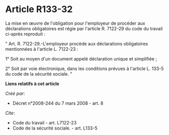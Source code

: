 # Article R133-32

La mise en œuvre de l'obligation pour l'employeur de procéder aux déclarations obligatoires est régie par l'article R.
7122-29 du code du travail ci-après reproduit : 

" Art. R. 7122-29.-L'employeur procède aux déclarations obligatoires mentionnées à l'article L. 7122-23 : 

1° Soit au moyen d'un document appelé déclaration unique et simplifiée ; 

2° Soit par voie électronique, dans les conditions prévues à l'article L. 133-5 du code de la sécurité sociale. "

**Liens relatifs à cet article**

_Créé par_:

  - Décret n°2008-244 du 7 mars 2008 - art. 8

_Cite_:

  - Code du travail - art. L7122-23
  - Code de la sécurité sociale. - art. L133-5

